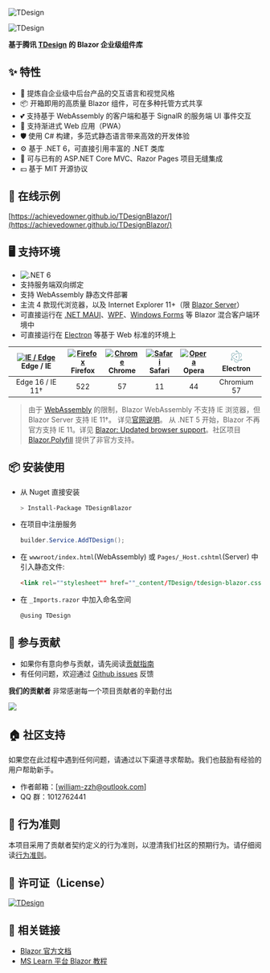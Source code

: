 ![TDesign](https://tdesign.gtimg.com/site/TDesign.png)

![TDesign](https://user-images.githubusercontent.com/88708072/147124305-fbb74f9f-65b2-44f9-9f1c-e812ce63a547.gif)

**基于腾讯 [TDesign](https://tdesign.tencent.com/) 的 Blazor 企业级组件库**

## ✨ 特性

- 🌈 提炼自企业级中后台产品的交互语言和视觉风格
- 📦 开箱即用的高质量 Blazor 组件，可在多种托管方式共享
- 💕 支持基于 WebAssembly 的客户端和基于 SignalR 的服务端 UI 事件交互
- 🎨 支持渐进式 Web 应用（PWA）
- 🛡 使用 C# 构建，多范式静态语言带来高效的开发体验
- ⚙️ 基于 .NET 6，可直接引用丰富的 .NET 类库
- 🎁 可与已有的 ASP.NET Core MVC、Razor Pages 项目无缝集成
- 💴 基于 MIT 开源协议

## 🌈 在线示例
[https://achievedowner.github.io/TDesignBlazor/](https://achievedowner.github.io/TDesignBlazor/)

## 🖥 支持环境

- ![.NET 6](https://img.shields.io/badge/.NET-v6.0-green)
- 支持服务端双向绑定
- 支持 WebAssembly 静态文件部署
- 主流 4 款现代浏览器，以及 Internet Explorer 11+（限 [Blazor Server](https://docs.microsoft.com/en-us/aspnet/core/blazor/supported-platforms?view=aspnetcore-3.1&WT.mc_id=DT-MVP-5003987)）
- 可直接运行在 [.NET MAUI](https://dotnet.microsoft.com/zh-cn/apps/maui?WT.mc_id=DT-MVP-5003987)、[WPF](https://docs.microsoft.com/en-us/aspnet/core/blazor/hybrid/tutorials/wpf?view=aspnetcore-6.0&WT.mc_id=DT-MVP-5003987)、[Windows Forms](https://docs.microsoft.com/en-us/aspnet/core/blazor/hybrid/tutorials/windows-forms?view=aspnetcore-6.0) 等 Blazor 混合客户端环境中
- 可直接运行在 [Electron](http://electron.atom.io/) 等基于 Web 标准的环境上

| [<img src="https://raw.githubusercontent.com/alrra/browser-logos/master/src/edge/edge_48x48.png" alt="IE / Edge" width="24px" height="24px" />](http://godban.github.io/browsers-support-badges/)</br> Edge / IE | [<img src="https://raw.githubusercontent.com/alrra/browser-logos/master/src/firefox/firefox_48x48.png" alt="Firefox" width="24px" height="24px" />](http://godban.github.io/browsers-support-badges/)</br>Firefox | [<img src="https://raw.githubusercontent.com/alrra/browser-logos/master/src/chrome/chrome_48x48.png" alt="Chrome" width="24px" height="24px" />](http://godban.github.io/browsers-support-badges/)</br>Chrome | [<img src="https://raw.githubusercontent.com/alrra/browser-logos/master/src/safari/safari_48x48.png" alt="Safari" width="24px" height="24px" />](http://godban.github.io/browsers-support-badges/)</br>Safari | [<img src="https://raw.githubusercontent.com/alrra/browser-logos/master/src/opera/opera_48x48.png" alt="Opera" width="24px" height="24px" />](http://godban.github.io/browsers-support-badges/)</br>Opera | [<img src="https://raw.githubusercontent.com/alrra/browser-logos/master/src/electron/electron_48x48.png" alt="Electron" width="24px" height="24px" />](http://godban.github.io/browsers-support-badges/)</br>Electron |
| :-------------------------------------------------------------------------------------------------------------------------------------------------------------------------------------------------: | :--------------------------------------------------------------------------------------------------------------------------------------------------------------------------------------------------: | :----------------------------------------------------------------------------------------------------------------------------------------------------------------------------------------------: | :----------------------------------------------------------------------------------------------------------------------------------------------------------------------------------------------: | :------------------------------------------------------------------------------------------------------------------------------------------------------------------------------------------: | :------------------------------------------------------------------------------------------------------------------------------------------------------------------------------------------------------: |
|                                                                                          Edge 16 / IE 11†                                                                                           |                                                                                                 522                                                                                                  |                                                                                                57                                                                                                |                                                                                                11                                                                                                |                                                                                              44                                                                                              |                                                                                               Chromium 57                                                                                                |

> 由于 [WebAssembly](https://webassembly.org) 的限制，Blazor WebAssembly 不支持 IE 浏览器，但 Blazor Server 支持 IE 11†。 详见[官网说明](https://docs.microsoft.com/en-us/aspnet/core/blazor/supported-platforms?view=aspnetcore-3.1&WT.mc_id=DT-MVP-5003987)。
> 从 .NET 5 开始，Blazor 不再官方支持 IE 11。详见 [Blazor: Updated browser support](https://docs.microsoft.com/en-us/dotnet/core/compatibility/aspnet-core/5.0/blazor-browser-support-updated)。社区项目 [Blazor.Polyfill](https://github.com/Daddoon/Blazor.Polyfill) 提供了非官方支持。


## 📦 安装使用
- 从 Nuget 直接安装
    ```bash
    > Install-Package TDesignBlazor
    ```

- 在项目中注册服务
    ```cs
    builder.Service.AddTDesign();
    ```

- 在 `wwwroot/index.html`(WebAssembly) 或 `Pages/_Host.cshtml`(Server) 中引入静态文件:
    ```html
    <link rel=""stylesheet"" href=""_content/TDesign/tdesign-blazor.css"" />
    ```
- 在 `_Imports.razor` 中加入命名空间
    ```cs
    @using TDesign
    ```

## :pencil: 参与贡献
* 如果你有意向参与贡献，请先阅读[贡献指南](./Contributing.md)
* 有任何问题，欢迎通过 [Github issues](https://github.com/AchievedOwner/TDesignBlazor/issues) 反馈

**我们的贡献者**
非常感谢每一个项目贡献者的辛勤付出

<div>
    <a href="https://github.com/AchievedOwner/TDesignBlazor/graphs/contributors">
    <img src="https://contrib.rocks/image?repo=AchievedOwner/TDesignBlazor" />
    </a>
</div>

## :house: 社区支持
如果您在此过程中遇到任何问题，请通过以下渠道寻求帮助。我们也鼓励有经验的用户帮助新手。
* 作者邮箱：[william-zzh@outlook.com]
* QQ 群：1012762441

## :triangular_flag_on_post: 行为准则
本项目采用了贡献者契约定义的行为准则，以澄清我们社区的预期行为。请仔细阅读[行为准则](./CodeOfConduct.md)。

## :newspaper: 许可证（License）
[![TDesign](https://img.shields.io/badge/License-MIT-blue?style=flat-square)](https://github.com/AchievedOwner/TDesignBlazor/blob/master/LICENSE.md)

## 🔗 相关链接
- [Blazor 官方文档](https://docs.microsoft.com/zh-cn/aspnet/core/blazor/?WT.mc_id=DT-MVP-5003987)
- [MS Learn 平台 Blazor 教程](https://docs.microsoft.com/zh-cn/learn/modules/build-blazor-webassembly-visual-studio-code/?WT.mc_id=DT-MVP-5003987)